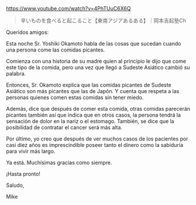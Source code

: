 https://www.youtube.com/watch?v=4PhTUuC6X6Q

> 辛いものを食べると起こること【東南アジアあるある】｜岡本吉起塾Ch

Queridos amigos:

Esta noche Sr. Yoshiki Okamoto habla de las cosas que sucedan cuando una persona come las comidas picantes.

Comienza con una historia de su madre quien al principio le dijo que come este tipo de la comida, pero una vez que llegó a Sudeste Asiático cambió su palabra.

Entonces, Sr. Okamoto explica que las comidas picantes de Sudeste Asiático son más picantes que las de Japón. Y cuenta que respeta a las personas quienes comen estas comidas sin tener miedo.

Además, dice que después de comer esta comida, otras comidas parecerán picantes también así que indica que en otros casos, la persona tendrá la sensación de dolor en la nariz o el estomago. También, se dice que la posibilidad de contratar el cancer será más alta.

Por último, yo creo que después de ver muchos casos de los pacientes por casi diez años es imprescindible poseer tanto el dinero como la sabiduría para vivir más largo.

Ya está. Muchísimas gracias como siempre.

¡Hasta pronto!

Saludo,

Mike
